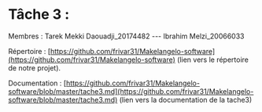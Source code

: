 # Tâche 3 :

Membres : Tarek Mekki Daouadji_20174482 --- Ibrahim Melzi_20066033

Répertoire : [https://github.com/frivar31/Makelangelo-software](https://github.com/frivar31/Makelangelo-software) (lien vers le répertoire de notre projet).

Documentation : [https://github.com/frivar31/Makelangelo-software/blob/master/tache3.md](https://github.com/frivar31/Makelangelo-software/blob/master/tache3.md) (lien vers la documentation de la tache3)

